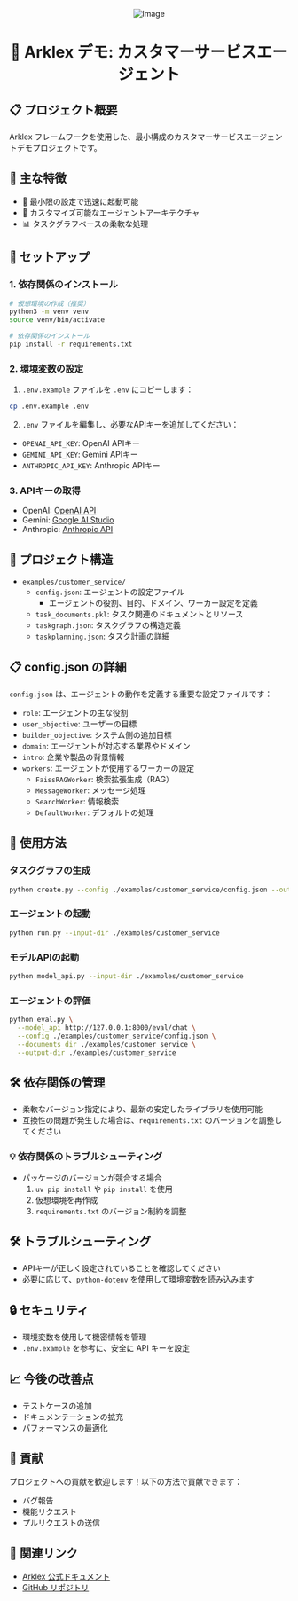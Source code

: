 <div align="center">

![Image](https://github.com/user-attachments/assets/81fe197c-fc81-4b25-a310-9170d7ce5ceb)

# 🤖 Arklex デモ: カスタマーサービスエージェント


</div>


## 📋 プロジェクト概要
Arklex フレームワークを使用した、最小構成のカスタマーサービスエージェントデモプロジェクトです。

## 🌟 主な特徴
- 🚀 最小限の設定で迅速に起動可能
- 🤖 カスタマイズ可能なエージェントアーキテクチャ
- 📊 タスクグラフベースの柔軟な処理

## 🚀 セットアップ

### 1. 依存関係のインストール
```bash
# 仮想環境の作成（推奨）
python3 -m venv venv
source venv/bin/activate

# 依存関係のインストール
pip install -r requirements.txt
```

### 2. 環境変数の設定
1. `.env.example` ファイルを `.env` にコピーします：
```bash
cp .env.example .env
```

2. `.env` ファイルを編集し、必要なAPIキーを追加してください：
- `OPENAI_API_KEY`: OpenAI APIキー
- `GEMINI_API_KEY`: Gemini APIキー
- `ANTHROPIC_API_KEY`: Anthropic APIキー

### 3. APIキーの取得
- OpenAI: [OpenAI API](https://platform.openai.com/account/api-keys)
- Gemini: [Google AI Studio](https://makersuite.google.com/app/apikey)
- Anthropic: [Anthropic API](https://www.anthropic.com/api)

## 📂 プロジェクト構造
- `examples/customer_service/`
  - `config.json`: エージェントの設定ファイル
    - エージェントの役割、目的、ドメイン、ワーカー設定を定義
  - `task_documents.pkl`: タスク関連のドキュメントとリソース
  - `taskgraph.json`: タスクグラフの構造定義
  - `taskplanning.json`: タスク計画の詳細

## 📋 config.json の詳細
`config.json` は、エージェントの動作を定義する重要な設定ファイルです：
- `role`: エージェントの主な役割
- `user_objective`: ユーザーの目標
- `builder_objective`: システム側の追加目標
- `domain`: エージェントが対応する業界やドメイン
- `intro`: 企業や製品の背景情報
- `workers`: エージェントが使用するワーカーの設定
  - `FaissRAGWorker`: 検索拡張生成（RAG）
  - `MessageWorker`: メッセージ処理
  - `SearchWorker`: 情報検索
  - `DefaultWorker`: デフォルトの処理

## 🔧 使用方法

### タスクグラフの生成
```bash
python create.py --config ./examples/customer_service/config.json --output-dir ./examples/customer_service
```

### エージェントの起動
```bash
python run.py --input-dir ./examples/customer_service
```

### モデルAPIの起動
```bash
python model_api.py --input-dir ./examples/customer_service
```

### エージェントの評価
```bash
python eval.py \
  --model_api http://127.0.0.1:8000/eval/chat \
  --config ./examples/customer_service/config.json \
  --documents_dir ./examples/customer_service \
  --output-dir ./examples/customer_service
```

## 🛠️ 依存関係の管理
- 柔軟なバージョン指定により、最新の安定したライブラリを使用可能
- 互換性の問題が発生した場合は、`requirements.txt` のバージョンを調整してください

### 💡 依存関係のトラブルシューティング
- パッケージのバージョンが競合する場合
  1. `uv pip install` や `pip install` を使用
  2. 仮想環境を再作成
  3. `requirements.txt` のバージョン制約を調整

## 🛠️ トラブルシューティング
- APIキーが正しく設定されていることを確認してください
- 必要に応じて、`python-dotenv` を使用して環境変数を読み込みます

## 🔒 セキュリティ
- 環境変数を使用して機密情報を管理
- `.env.example` を参考に、安全に API キーを設定

## 📈 今後の改善点
- テストケースの追加
- ドキュメンテーションの拡充
- パフォーマンスの最適化

## 🤝 貢献
プロジェクトへの貢献を歓迎します！以下の方法で貢献できます：
- バグ報告
- 機能リクエスト
- プルリクエストの送信

## 🔗 関連リンク
- [Arklex 公式ドキュメント](https://www.arklex.ai/docs)
- [GitHub リポジトリ](https://github.com/Sunwood-ai-labs/arklex-demo-mini)